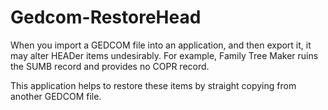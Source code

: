 # Gedcom-RestoreHead

When you import a GEDCOM file into an application, and then export it,
it may alter HEADer items undesirably. For example, Family Tree Maker
ruins the SUMB record and provides no COPR record.

This application helps to restore these items by straight copying from
another GEDCOM file.
